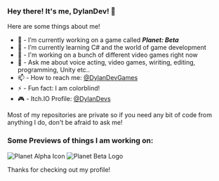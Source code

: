 ### Hey there! It's me, DylanDev! 👋



Here are some things about me!

- 🔭 - I’m currently working on a game called ***Planet: Beta***
- 🌱 - I’m currently learning C# and the world of game development
- 👯 - I'm working on a bunch of different video games right now
- 💬 - Ask me about voice acting, video games, wiriting, editing, programming, Unity etc..
- 📫 - How to reach me: [@DylanDevGames](https://www.twitter.com/DylanDevGames)
- ⚡ - Fun fact: I am colorblind!
- 🎮 - Itch.IO Profile: [@DylanDevs](https://dylandevs.itch.io)

Most of my repositories are private so if you need any bit of code from anything I do, don't be afraid to ask me!

### Some Previews of things I am working on:

![Planet Alpha Icon](https://user-images.githubusercontent.com/48571264/151681990-03bafe49-b8c4-4745-ac98-f9fa46570b11.png)
![Planet Beta Logo](https://user-images.githubusercontent.com/48571264/109911134-c0516400-7c66-11eb-8b78-bae0bb27531d.jpg)

Thanks for checking out my profile!

